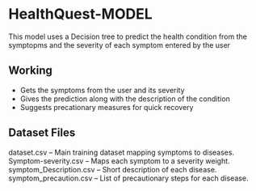 # HealthQuest-MODEL
This model uses a Decision tree to predict the health condition from the symptopms and the severity of each symptom entered by the user

## Working
- Gets the symptoms from the user and its severity
- Gives the prediction along with the description of the condition
- Suggests precationary measures for quick recovery
## Dataset Files
dataset.csv – Main training dataset mapping symptoms to diseases.
Symptom-severity.csv – Maps each symptom to a severity weight.
symptom_Description.csv – Short description of each disease.
symptom_precaution.csv – List of precautionary steps for each disease.

